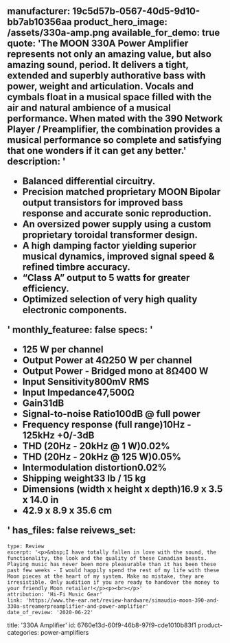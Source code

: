 manufacturer: 19c5d57b-0567-40d5-9d10-bb7ab10356aa
product_hero_image: /assets/330a-amp.png
available_for_demo: true
quote: 'The MOON 330A Power Amplifier represents not only an amazing value, but also amazing sound, period. It delivers a tight, extended and superbly authorative bass with power, weight and articulation. Vocals and cymbals float in a musical space filled with the air and natural ambience of a musical performance. When mated with the 390 Network Player / Preamplifier, the combination provides a musical performance so complete and satisfying that one wonders if it can get any better.'
description: '<ul><li>Balanced differential circuitry.</li><li>Precision matched proprietary MOON Bipolar output transistors for improved bass response and accurate sonic reproduction.</li><li>An oversized power supply using a custom proprietary toroidal transformer design.</li><li>A high damping factor yielding superior musical dynamics, improved signal speed &amp; refined timbre accuracy.</li><li>“Class A” output to 5 watts for greater efficiency.</li><li>Optimized selection of very high quality electronic components.</li></ul>'
monthly_featuree: false
specs: '<ul><li>125 W per channel</li><li>Output Power at 4Ω250 W per channel</li><li>Output Power - Bridged mono at 8Ω400 W</li><li>Input Sensitivity800mV RMS</li><li>Input Impedance47,500Ω</li><li>Gain31dB</li><li>Signal-to-noise Ratio100dB @ full power</li><li>Frequency response (full range)10Hz - 125kHz +0/-3dB</li><li>THD (20Hz - 20kHz @ 1 W)0.02%</li><li>THD (20Hz - 20kHz @ 125 W)0.05%</li><li>Intermodulation distortion0.02%</li><li>Shipping weight33 lb / 15 kg</li><li>Dimensions (width x height x depth)16.9 x 3.5 x 14.0 in</li><li>42.9 x 8.9 x 35.6 cm</li></ul>'
has_files: false
reivews_set:
  -
    type: Review
    excerpt: '<p>&nbsp;I have totally fallen in love with the sound, the functionality, the look and the quality of these Canadian beasts. Playing music has never been more pleasurable than it has been these past few weeks - I would happily spend the rest of my life with these Moon pieces at the heart of my system. Make no mistake, they are irresistible. Only audition if you are ready to handover the money to your friendly Moon retailer!</p><p><br></p>'
    attribution: 'Hi-Fi Music Gear'
    link: 'https://www.the-ear.net/review-hardware/simaudio-moon-390-and-330a-streamerpreamplifier-and-power-amplifier'
    date_of_review: '2020-06-22'
title: '330A Amplifier'
id: 6760e13d-60f9-46b8-97f9-cde1010b83f1
product-categories: power-amplifiers
